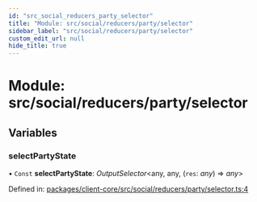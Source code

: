 ```yaml
---
id: "src_social_reducers_party_selector"
title: "Module: src/social/reducers/party/selector"
sidebar_label: "src/social/reducers/party/selector"
custom_edit_url: null
hide_title: true
---
```


# Module: src/social/reducers/party/selector

## Variables

### selectPartyState

• `Const` **selectPartyState**: *OutputSelector*<any, any, (`res`: *any*) => *any*\>

Defined in: [packages/client-core/src/social/reducers/party/selector.ts:4](https://github.com/xr3ngine/xr3ngine/blob/77d12cea0/packages/client-core/src/social/reducers/party/selector.ts#L4)
